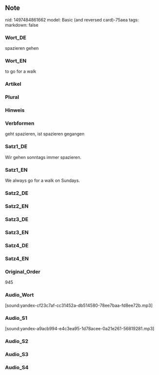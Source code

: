 ## Note
nid: 1497484861662
model: Basic (and reversed card)-75aea
tags: 
markdown: false

### Wort_DE
spazieren gehen

### Wort_EN
to go for a walk

### Artikel


### Plural


### Hinweis


### Verbformen
geht spazieren, ist spazieren gegangen

### Satz1_DE
Wir gehen sonntags immer spazieren.

### Satz1_EN
We always go for a walk on Sundays.

### Satz2_DE


### Satz2_EN


### Satz3_DE


### Satz3_EN


### Satz4_DE


### Satz4_EN


### Original_Order
945

### Audio_Wort
[sound:yandex-cf23c7af-cc31452a-db514580-78ee7baa-fd8ee72b.mp3]

### Audio_S1
[sound:yandex-a9acb994-e4c3ea95-1d78acee-0a21e261-56819281.mp3]

### Audio_S2


### Audio_S3


### Audio_S4

